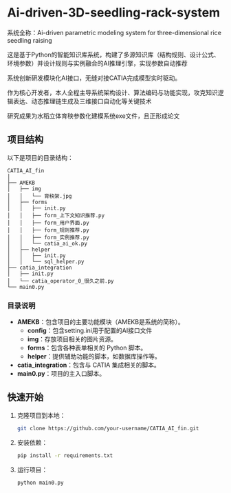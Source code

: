 # Ai-driven-3D-seedling-rack-system
系统全称：Ai-driven parametric modeling system for three-dimensional rice seedling raising

这是基于Python的智能知识库系统，构建了多源知识库（结构规则、设计公式、环境参数）并设计规则与实例融合的AI推理引擎，实现参数自动推荐

系统创新研发模块化AI接口，无缝对接CATIA完成模型实时驱动。

作为核心开发者，本人全程主导系统架构设计、算法编码与功能实现，攻克知识逻辑表达、动态推理链生成及三维接口自动化等关键技术

研究成果为水稻立体育秧参数化建模系统exe文件，且正形成论文

## 项目结构
以下是项目的目录结构：

```plaintext
CATIA_AI_fin
│
├── AMEKB
│   ├── img
│   │   └── 育秧架.jpg
│   ├── forms
│   │   ├── init.py
│   │   ├── form_上下文知识推荐.py
│   │   ├── form_用户界面.py
│   │   ├── form_规则推荐.py
│   │   ├── form_实例推荐.py
│   │   └── catia_ai_ok.py
│   ├── helper
│   │   ├── init.py
│   │   └── sql_helper.py
├── catia_integration
│   ├── init.py
│   └── catia_operator_0_很久之前.py
└── main0.py
```


### 目录说明

- **AMEKB**：包含项目的主要功能模块（AMEKB是系统的简称）。
  - **config**：包含setting.ini用于配置的AI接口文件
  - **img**：存放项目相关的图片资源。
  - **forms**：包含各种表单相关的 Python 脚本。
  - **helper**：提供辅助功能的脚本，如数据库操作等。
- **catia_integration**：包含与 CATIA 集成相关的脚本。
- **main0.py**：项目的主入口脚本。

## 快速开始
1. 克隆项目到本地：
   ```bash
   git clone https://github.com/your-username/CATIA_AI_fin.git
   ```
2. 安装依赖：
   ```bash
   pip install -r requirements.txt
   ```
3. 运行项目：
   ```bash
   python main0.py
   ```


